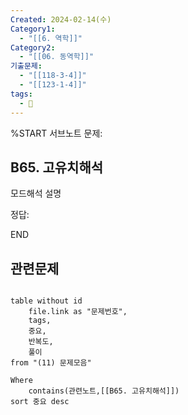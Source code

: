 ```yaml
---
Created: 2024-02-14(수)
Category1:
  - "[[6. 역학]]"
Category2:
  - "[[06. 동역학]]"
기출문제:
  - "[[118-3-4]]"
  - "[[123-1-4]]"
tags:
  - 🧮
---
```


%START
서브노트
문제:  
## B65. 고유치해석 

모드해석 설명





정답: 



END


## 관련문제
```dataview

table without id
	file.link as "문제번호",
	tags,
	중요,
	반복도,
	풀이
from "(11) 문제모음"

Where
	contains(관련노트,[[B65. 고유치해석]])
sort 중요 desc

```